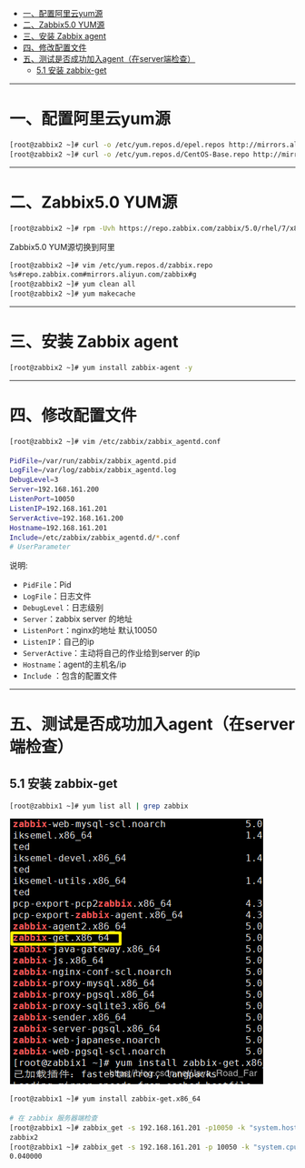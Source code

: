 * [一、配置阿里云yum源](#%E4%B8%80%E9%85%8D%E7%BD%AE%E9%98%BF%E9%87%8C%E4%BA%91yum%E6%BA%90)
* [二、Zabbix5\.0 YUM源](#%E4%BA%8Czabbix50-yum%E6%BA%90)
* [三、安装 Zabbix agent](#%E4%B8%89%E5%AE%89%E8%A3%85-zabbix-agent)
* [四、修改配置文件](#%E5%9B%9B%E4%BF%AE%E6%94%B9%E9%85%8D%E7%BD%AE%E6%96%87%E4%BB%B6)
* [五、测试是否成功加入agent（在server端检查）](#%E4%BA%94%E6%B5%8B%E8%AF%95%E6%98%AF%E5%90%A6%E6%88%90%E5%8A%9F%E5%8A%A0%E5%85%A5agent%E5%9C%A8server%E7%AB%AF%E6%A3%80%E6%9F%A5)
  * [5\.1 安装 zabbix\-get](#51-%E5%AE%89%E8%A3%85-zabbix-get)

---
# 一、配置阿里云yum源
```bash
[root@zabbix2 ~]# curl -o /etc/yum.repos.d/epel.repos http://mirrors.aliyun.com/repo/epel-7.repo
[root@zabbix2 ~]# curl -o /etc/yum.repos.d/CentOS-Base.repo http://mirrors.aliyun.com/repo/Centos-7.repo
```
---
# 二、Zabbix5.0 YUM源
```bash
[root@zabbix2 ~]# rpm -Uvh https://repo.zabbix.com/zabbix/5.0/rhel/7/x86_64/zabbix-release-5.0-1.el7.noarch.rpm
```
Zabbix5.0 YUM源切换到阿里

```bash
[root@zabbix2 ~]# vim /etc/yum.repos.d/zabbix.repo
%s#repo.zabbix.com#mirrors.aliyun.com/zabbix#g
[root@zabbix2 ~]# yum clean all
[root@zabbix2 ~]# yum makecache
```
---
# 三、安装 Zabbix agent

```bash
[root@zabbix2 ~]# yum install zabbix-agent -y
```
---
# 四、修改配置文件
```bash
[root@zabbix2 ~]# vim /etc/zabbix/zabbix_agentd.conf

PidFile=/var/run/zabbix/zabbix_agentd.pid
LogFile=/var/log/zabbix/zabbix_agentd.log
DebugLevel=3
Server=192.168.161.200
ListenPort=10050
ListenIP=192.168.161.201
ServerActive=192.168.161.200
Hostname=192.168.161.201
Include=/etc/zabbix/zabbix_agentd.d/*.conf
# UserParameter
```
说明:
	

 - `PidFile`：Pid
 - `LogFile`：日志文件
 - `DebugLevel`：日志级别
 - `Server`：zabbix server 的地址
 - `ListenPort`：nginx的地址 默认10050
 - `ListenIP`：自己的ip
 - `ServerActive`：主动将自己的作业给到server 的ip
 - `Hostname`：agent的主机名/ip
 - `Include`	：包含的配置文件
---

# 五、测试是否成功加入agent（在server端检查）
## 5.1 安装 zabbix-get

```bash
[root@zabbix1 ~]# yum list all | grep zabbix
```
![zabbix-get](../../img/zabbix/20200529230818753.png)

```bash
[root@zabbix1 ~]# yum install zabbix-get.x86_64

# 在 zabbix 服务器端检查
[root@zabbix1 ~]# zabbix_get -s 192.168.161.201 -p10050 -k "system.hostname"
zabbix2
[root@zabbix1 ~]# zabbix_get -s 192.168.161.201 -p 10050 -k "system.cpu.load"
0.040000
```

 